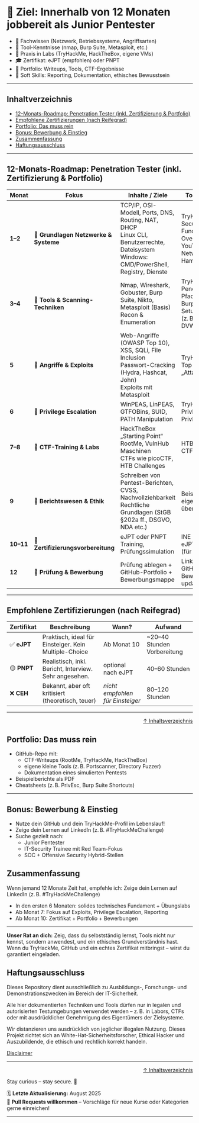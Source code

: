 # 🎯 Ziel: Innerhalb von 12 Monaten jobbereit als Junior Pentester

- 🧠 Fachwissen (Netzwerk, Betriebssysteme, Angriffsarten)
- 🧰 Tool-Kenntnisse (nmap, Burp Suite, Metasploit, etc.)
- 🧪 Praxis in Labs (TryHackMe, HackTheBox, eigene VMs)
- 🎓 Zertifikat: eJPT (empfohlen) oder PNPT
- 📁 Portfolio: Writeups, Tools, CTF-Ergebnisse
- 💬 Soft Skills: Reporting, Dokumentation, ethisches Bewusstsein

---

## Inhaltverzeichnis
- [12-Monats-Roadmap: Penetration Tester (inkl. Zertifizierung & Portfolio)](#12-monats-roadmap-penetration-tester-inkl-zertifizierung--portfolio)
- [Empfohlene Zertifizierungen (nach Reifegrad)](#empfohlene-zertifizierungen-nach-reifegrad)
- [Portfolio: Das muss rein](#portfolio-das-muss-rein)
- [Bonus: Bewerbung & Einstieg](#bonus-bewerbung--einstieg)
- [Zusammenfassung](#zusammenfassung)
- [Haftungsausschluss]()

---

## 12-Monats-Roadmap: Penetration Tester (inkl. Zertifizierung & Portfolio)

| Monat     | Fokus                                 | Inhalte / Ziele                                                                                                                                | Tools & Plattformen                                                                                                         |
| --------- | ------------------------------------- | ---------------------------------------------------------------------------------------------------------------------------------------------- | --------------------------------------------------------------------------------------------------------------------------- |
| **1–2**   | 🔹 **Grundlagen Netzwerke & Systeme** | TCP/IP, OSI-Modell, Ports, DNS, Routing, NAT, DHCP <br> Linux CLI, Benutzerrechte, Dateisystem <br> Windows: CMD/PowerShell, Registry, Dienste | TryHackMe „Pre-Security“, „Network Fundamentals“ <br> OverTheWire Bandit <br> YouTube: NetworkChuck, John Hammond           |
| **3–4**   | 🔹 **Tools & Scanning-Techniken**     | Nmap, Wireshark, Gobuster, Burp Suite, Nikto, Metasploit (Basis) <br> Recon & Enumeration                                                      | TryHackMe: „Jr Penetration Tester“ Pfad (Start) <br> Burp Suite Academy <br> Setup eigener VMs (z. B. Metasploitable, DVWA) |
| **5**     | 🔹 **Angriffe & Exploits**            | Web-Angriffe (OWASP Top 10), XSS, SQLi, File Inclusion <br> Passwort-Cracking (Hydra, Hashcat, John) <br> Exploits mit Metasploit              | TryHackMe: „OWASP Top 10“, „Burp Suite“, „AttackBox“                                                                        |
| **6**     | 🔹 **Privilege Escalation**           | WinPEAS, LinPEAS, GTFOBins, SUID, PATH Manipulation                                                                                            | TryHackMe: „Linux PrivEsc“, „Windows PrivEsc“                                                                               |
| **7–8**   | 🔹 **CTF-Training & Labs**            | HackTheBox „Starting Point“ <br> RootMe, VulnHub Maschinen <br> CTFs wie picoCTF, HTB Challenges                                               | HTB, TryHackMe, CTFtime.org                                                                                                 |
| **9**     | 🔹 **Berichtswesen & Ethik**          | Schreiben von Pentest-Berichten, CVSS, Nachvollziehbarkeit <br> Rechtliche Grundlagen (StGB §202a ff., DSGVO, NDA etc.)                        | Beispielberichte lesen, eigenes Reporting üben                                                                              |
| **10–11** | 🔹 **Zertifizierungsvorbereitung**    | eJPT oder PNPT Training, Prüfungssimulation                                                                                                    | INE Plattform (für eJPT), TCM Academy (für PNPT)                                                                            |
| **12**    | 🔹 **Prüfung & Bewerbung**            | Prüfung ablegen + GitHub-Portfolio + Bewerbungsmappe                                                                                           | LinkedIn-Profil, GitHub-Profil, Bewerbungsunterlagen updaten                                                                |


---

## Empfohlene Zertifizierungen (nach Reifegrad)

| Zertifikat  | Beschreibung                                           | Wann?                            | Aufwand                      |
| ----------- | ------------------------------------------------------ | -------------------------------- | ---------------------------- |
| ✅ **eJPT**  | Praktisch, ideal für Einsteiger. Kein Multiple-Choice  | Ab Monat 10                      | \~20–40 Stunden Vorbereitung |
| 🟡 **PNPT** | Realistisch, inkl. Bericht, Interview. Sehr angesehen. | optional nach eJPT               | 40–60 Stunden                |
| ❌ **CEH**   | Bekannt, aber oft kritisiert (theoretisch, teuer)      | *nicht empfohlen für Einsteiger* | 80–120 Stunden               |


---

<div align=right>

[↑ Inhaltsverzeichnis](#inhaltsverzeichnis)

</div>

## Portfolio: Das muss rein

- GitHub-Repo mit:
    - CTF-Writeups (RootMe, TryHackMe, HackTheBox)
    - eigene kleine Tools (z. B. Portscanner, Directory Fuzzer)
    - Dokumentation eines simulierten Pentests
- Beispielberichte als PDF
- Cheatsheets (z. B. PrivEsc, Burp Suite Shortcuts)

---

## Bonus: Bewerbung & Einstieg

- Nutze dein GitHub und dein TryHackMe-Profil im Lebenslauf!
- Zeige dein Lernen auf LinkedIn (z. B. #TryHackMeChallenge)
- Suche gezielt nach:
    - Junior Pentester
    - IT-Security Trainee mit Red Team-Fokus
    - SOC + Offensive Security Hybrid-Stellen

## Zusammenfassung

Wenn jemand 12 Monate Zeit hat, empfehle ich:
Zeige dein Lernen auf LinkedIn (z. B. #TryHackMeChallenge)
- In den ersten 6 Monaten: solides technisches Fundament + Übungslabs
- Ab Monat 7: Fokus auf Exploits, Privilege Escalation, Reporting
- Ab Monat 10: Zertifikat + Portfolio + Bewerbungen

---

**Unser Rat an dich:**
Zeig, dass du selbstständig lernst, Tools nicht nur kennst, sondern anwendest, und ein ethisches Grundverständnis hast.
Wenn du TryHackMe, GitHub und ein echtes Zertifikat mitbringst – wirst du garantiert eingeladen.


## Haftungsausschluss

Dieses Repository dient ausschließlich zu Ausbildungs-, Forschungs- und Demonstrationszwecken im Bereich der IT-Sicherheit.

Alle hier dokumentierten Techniken und Tools dürfen nur in legalen und autorisierten Testumgebungen verwendet werden – z. B. in Labors, CTFs oder mit ausdrücklicher Genehmigung des Eigentümers der Zielsysteme.

Wir distanzieren uns ausdrücklich von jeglicher illegalen Nutzung.
Dieses Projekt richtet sich an White-Hat-Sicherheitsforscher, Ethical Hacker und Auszubildende, die ethisch und rechtlich korrekt handeln.

[Disclaimer](/00-disclaimer/disclaimer.md)

--- 

<div align=right>

[↑ Inhaltsverzeichnis](#inhaltsverzeichnis)

</div>

Stay curious – stay secure. 🔐

🗓️ **Letzte Aktualisierung:** August 2025  
🤝 **Pull Requests willkommen** – Vorschläge für neue Kurse oder Kategorien gerne einreichen!

---